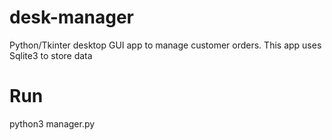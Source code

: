 # desk-manager
Python/Tkinter desktop GUI app to manage customer orders. This app uses Sqlite3 to store data

# Run 
python3 manager.py
